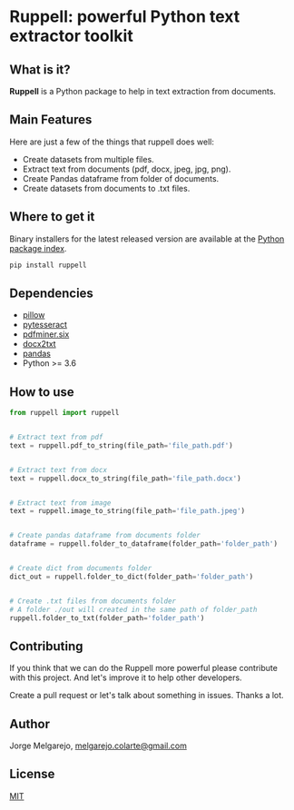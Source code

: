 # Ruppell: powerful Python text extractor toolkit

## What is it?

**Ruppell** is a Python package to help in text extraction from documents.

## Main Features
Here are just a few of the things that ruppell does well:

  - Create datasets from multiple files.
  - Extract text from documents (pdf, docx, jpeg, jpg, png).
  - Create Pandas dataframe from folder of documents.
  - Create datasets from documents to .txt files.

## Where to get it

Binary installers for the latest released version are available at the [Python
package index](https://).

```sh
pip install ruppell
```

## Dependencies
- [pillow](https://github.com/python-pillow/Pillow)
- [pytesseract](https://github.com/madmaze/pytesseract)
- [pdfminer.six](https://github.com/pdfminer/pdfminer.six)
- [docx2txt](https://github.com/ankushshah89/python-docx2txt)
- [pandas](https://github.com/pandas-dev/pandas)
- Python >= 3.6

## How to use

```python
from ruppell import ruppell


# Extract text from pdf
text = ruppell.pdf_to_string(file_path='file_path.pdf')


# Extract text from docx
text = ruppell.docx_to_string(file_path='file_path.docx')


# Extract text from image
text = ruppell.image_to_string(file_path='file_path.jpeg')


# Create pandas dataframe from documents folder
dataframe = ruppell.folder_to_dataframe(folder_path='folder_path')


# Create dict from documents folder
dict_out = ruppell.folder_to_dict(folder_path='folder_path')


# Create .txt files from documents folder
# A folder ./out will created in the same path of folder_path
ruppell.folder_to_txt(folder_path='folder_path')

```

## Contributing
	
If you think that we can do the Ruppell more powerful please contribute with this project. And let's improve it to help other developers.

Create a pull request or let's talk about something in issues. Thanks a lot.

## Author
Jorge Melgarejo, melgarejo.colarte@gmail.com

## License
[MIT](LICENSE)
